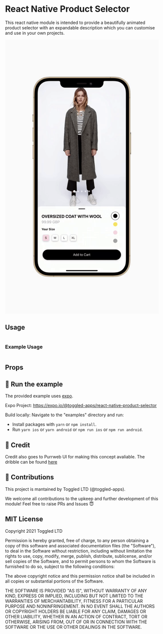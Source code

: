 # React Native Product Selector

This react native module is intended to provide a beautifully animated product selector with an expandable description which you can customise and use in your own projects.

![Example](./assets/react-native-product-selector.gif)

## Usage

```
```

### Example Usage
```javascript
```

## Props

## 🚀 Run the example
The provided example uses [expo](https://expo.io/).

Expo Project: https://expo.io/@toggled-apps/react-native-product-selector

Build locally: Navigate to the "examples" directory and run:

- Install packages with `yarn` or `npm install`.
- Run `yarn ios` or `yarn android` or `npm run ios` or `npm run android`.

## 💸 Credit
Credit also goes to Purrweb UI for making this concept avaliable. The dribble can be found [here](https://dribbble.com/shots/14473051-eCommerce-Store-App-Design)

## 🤟 Contributions
This project is mantained by Toggled LTD (@toggled-apps).

We welcome all contributions to the upkeep and further development of this module! Feel free to raise PRs and Issues 😇

## MIT License
Copyright 2021 Toggled LTD

Permission is hereby granted, free of charge, to any person obtaining a copy of this software and associated documentation files (the "Software"), to deal in the Software without restriction, including without limitation the rights to use, copy, modify, merge, publish, distribute, sublicense, and/or sell copies of the Software, and to permit persons to whom the Software is furnished to do so, subject to the following conditions:

The above copyright notice and this permission notice shall be included in all copies or substantial portions of the Software.

THE SOFTWARE IS PROVIDED "AS IS", WITHOUT WARRANTY OF ANY KIND, EXPRESS OR IMPLIED, INCLUDING BUT NOT LIMITED TO THE WARRANTIES OF MERCHANTABILITY, FITNESS FOR A PARTICULAR PURPOSE AND NONINFRINGEMENT. IN NO EVENT SHALL THE AUTHORS OR COPYRIGHT HOLDERS BE LIABLE FOR ANY CLAIM, DAMAGES OR OTHER LIABILITY, WHETHER IN AN ACTION OF CONTRACT, TORT OR OTHERWISE, ARISING FROM, OUT OF OR IN CONNECTION WITH THE SOFTWARE OR THE USE OR OTHER DEALINGS IN THE SOFTWARE.
